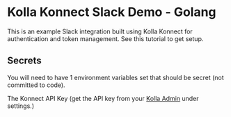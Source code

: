 
# Kolla Konnect Slack Demo - Golang

This is an example Slack integration built using Kolla Konnect for authentication and token management.
See this tutorial to get setup.

## Secrets

You will need to have 1 environment variables set that should be secret (not committed to code).

The Konnect API Key (get the API key from your [Kolla Admin](https://app.getkolla.com/) under settings.)
